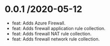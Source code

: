 0.0.1 /2020-05-12
=================
* feat: Adds Azure Firewall.
* feat: Adds firewall application rule collection.
* feat: Adds firewall NAT rule collection.
* feat: Adds firewall network rule collection.
